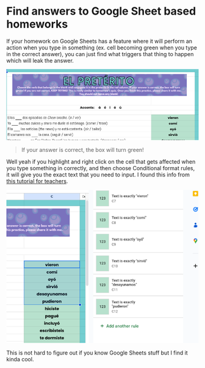 # Find answers to Google Sheet based homeworks

If your homework on Google Sheets has a feature where it will perform an action when you type in something (ex. cell becoming green when you type in the correct answer), you can just find what triggers that thing to happen which will leak the answer.

![image with what I'm talking about](image.png)

> If your answer is correct, the box will turn green!

Well yeah if you highlight and right click on the cell that gets affected when you type something in correctly, and then choose Conditional format rules, it will give you the exact text that you need to input. I found this info from [this tutorial for teachers](https://lindsaybowden.com/how-to-make-math-pixel-art/).

![alt text](image-1.png)

This is not hard to figure out if you know Google Sheets stuff but I find it kinda cool.